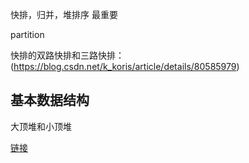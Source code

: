 快排，归并，堆排序 最重要

partition

快排的双路快排和三路快排：(https://blog.csdn.net/k_koris/article/details/80585979)

## 基本数据结构

大顶堆和小顶堆

[链接](https://www.cnblogs.com/XiaoZhengYu/p/12492445.html#:~:text=%E5%A0%86%E5%8F%AF%E4%BB%A5%E5%88%86%E4%B8%BA%E5%A4%A7%E9%A1%B6%E5%A0%86%E5%92%8C%E5%B0%8F%E9%A1%B6%E5%A0%86%EF%BC%8C%E5%AF%B9%E5%A4%A7%E9%A1%B6%E5%A0%86%E6%9D%A5%E8%AF%B4%EF%BC%8C%E4%BB%BB%E6%84%8F%E9%9D%9E%E5%8F%B6%E5%AD%90%E8%8A%82%E7%82%B9%E4%B8%8D%E5%B0%8F%E4%BA%8E%E5%85%B6%E5%B7%A6%E5%8F%B3%E5%AD%A9%E5%AD%90%E8%8A%82%E7%82%B9%EF%BC%8C%E5%AF%B9%E4%BA%8E%E5%B0%8F%E9%A1%B6%E5%A0%86%E6%9D%A5%E8%AF%B4%EF%BC%8C%E4%BB%BB%E6%84%8F%E9%9D%9E%E5%8F%B6%E5%AD%90%E8%8A%82%E7%82%B9%E4%B8%8D%E5%A4%A7%E4%BA%8E%E5%85%B6%E5%B7%A6%E5%8F%B3%E5%AD%A9%E5%AD%90%E8%8A%82%E7%82%B9%E3%80%82%20%E8%8B%A5%E4%BD%BF%E7%94%A8%E6%95%B0%E7%BB%84%E5%AD%98%E5%82%A8%E5%A4%A7%E9%A1%B6%E5%A0%86%EF%BC%8C%E5%88%99%E6%BB%A1%E8%B6%B3%EF%BC%9A%20arr%20%5Bi%5D%20%3E%3D%20arr,%5B2i%2B1%5D%20%26%26%20arr%20%5Bi%5D%20%3E%3Darr%20%5B2i%2B2%5D%EF%BC%88i%E4%B8%BA%E9%9D%9E%E5%8F%B6%E5%AD%90%E8%8A%82%E7%82%B9%E7%9A%84%E5%9C%A8%E6%95%B0%E7%BB%84%E4%B8%AD%E7%9A%84%E4%B8%8B%E6%A0%87%EF%BC%89)

